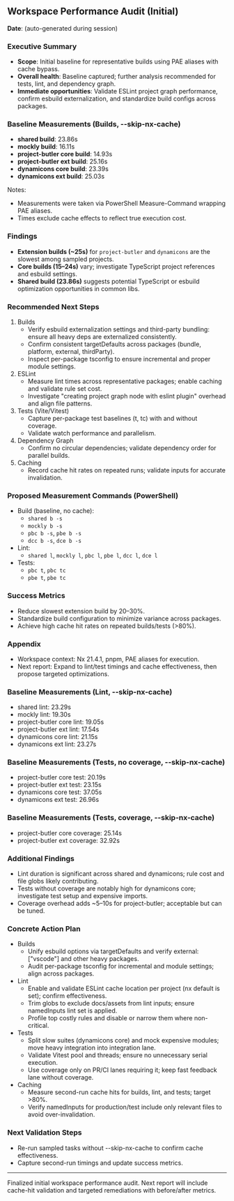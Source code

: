 ## Workspace Performance Audit (Initial)

**Date**: (auto-generated during session)

### Executive Summary

- **Scope**: Initial baseline for representative builds using PAE aliases with cache bypass.
- **Overall health**: Baseline captured; further analysis recommended for tests, lint, and dependency graph.
- **Immediate opportunities**: Validate ESLint project graph performance, confirm esbuild externalization, and standardize build configs across packages.

### Baseline Measurements (Builds, --skip-nx-cache)

- **shared build**: 23.86s
- **mockly build**: 16.11s
- **project-butler core build**: 14.93s
- **project-butler ext build**: 25.16s
- **dynamicons core build**: 23.39s
- **dynamicons ext build**: 25.03s

Notes:

- Measurements were taken via PowerShell Measure-Command wrapping PAE aliases.
- Times exclude cache effects to reflect true execution cost.

### Findings

- **Extension builds (~25s)** for `project-butler` and `dynamicons` are the slowest among sampled projects.
- **Core builds (15–24s)** vary; investigate TypeScript project references and esbuild settings.
- **Shared build (23.86s)** suggests potential TypeScript or esbuild optimization opportunities in common libs.

### Recommended Next Steps

1. Builds
    - Verify esbuild externalization settings and third-party bundling: ensure all heavy deps are externalized consistently.
    - Confirm consistent targetDefaults across packages (bundle, platform, external, thirdParty).
    - Inspect per-package tsconfig to ensure incremental and proper module settings.
2. ESLint
    - Measure lint times across representative packages; enable caching and validate rule set cost.
    - Investigate "creating project graph node with eslint plugin" overhead and align file patterns.
3. Tests (Vite/Vitest)
    - Capture per-package test baselines (t, tc) with and without coverage.
    - Validate watch performance and parallelism.
4. Dependency Graph
    - Confirm no circular dependencies; validate dependency order for parallel builds.
5. Caching
    - Record cache hit rates on repeated runs; validate inputs for accurate invalidation.

### Proposed Measurement Commands (PowerShell)

- Build (baseline, no cache):
    - `shared b -s`
    - `mockly b -s`
    - `pbc b -s`, `pbe b -s`
    - `dcc b -s`, `dce b -s`
- Lint:
    - `shared l`, `mockly l`, `pbc l`, `pbe l`, `dcc l`, `dce l`
- Tests:
    - `pbc t`, `pbc tc`
    - `pbe t`, `pbe tc`

### Success Metrics

- Reduce slowest extension build by 20–30%.
- Standardize build configuration to minimize variance across packages.
- Achieve high cache hit rates on repeated builds/tests (>80%).

### Appendix

- Workspace context: Nx 21.4.1, pnpm, PAE aliases for execution.
- Next report: Expand to lint/test timings and cache effectiveness, then propose targeted optimizations.

### Baseline Measurements (Lint, --skip-nx-cache)

- shared lint: 23.29s
- mockly lint: 19.30s
- project-butler core lint: 19.05s
- project-butler ext lint: 17.54s
- dynamicons core lint: 21.15s
- dynamicons ext lint: 23.27s

### Baseline Measurements (Tests, no coverage, --skip-nx-cache)

- project-butler core test: 20.19s
- project-butler ext test: 23.15s
- dynamicons core test: 37.05s
- dynamicons ext test: 26.96s

### Baseline Measurements (Tests, coverage, --skip-nx-cache)

- project-butler core coverage: 25.14s
- project-butler ext coverage: 32.92s

### Additional Findings

- Lint duration is significant across shared and dynamicons; rule cost and file globs likely contributing.
- Tests without coverage are notably high for dynamicons core; investigate test setup and expensive imports.
- Coverage overhead adds ~5–10s for project-butler; acceptable but can be tuned.

### Concrete Action Plan

- Builds
    - Unify esbuild options via targetDefaults and verify external: ["vscode"] and other heavy packages.
    - Audit per-package tsconfig for incremental and module settings; align across packages.
- Lint
    - Enable and validate ESLint cache location per project (nx default is set); confirm effectiveness.
    - Trim globs to exclude docs/assets from lint inputs; ensure namedInputs lint set is applied.
    - Profile top costly rules and disable or narrow them where non-critical.
- Tests
    - Split slow suites (dynamicons core) and mock expensive modules; move heavy integration into integration lane.
    - Validate Vitest pool and threads; ensure no unnecessary serial execution.
    - Use coverage only on PR/CI lanes requiring it; keep fast feedback lane without coverage.
- Caching
    - Measure second-run cache hits for builds, lint, and tests; target >80%.
    - Verify namedInputs for production/test include only relevant files to avoid over-invalidation.

### Next Validation Steps

- Re-run sampled tasks without --skip-nx-cache to confirm cache effectiveness.
- Capture second-run timings and update success metrics.

---

Finalized initial workspace performance audit. Next report will include cache-hit validation and targeted remediations with before/after metrics.
